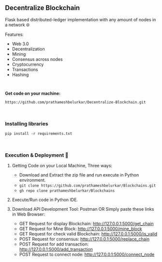 ## Decentralize Blockchain

Flask based distributed-ledger implementation with any amount of nodes in a network 🌐

Features:

- Web 3.0
- Decentralization
- Mining
- Consensus across nodes
- Cryptocurrency
- Transactions
- Hashing

<br>

**Get code on your machine:**

    https://github.com/prathameshbelurkar/Decentralize-Blockchain.git

<br>

### Installing libraries

    pip install -r requirements.txt

<br>

### Execution & Deployment 🌌

1. Getting Code on your Local Machine, Three ways:

   - Download and Extract the zip file and run execute in Python environment.
   - `git clone https://github.com/prathameshbelurkar/Blockchains.git`
   - `gh repo clone prathameshbelurkar/Blockchains`

2. Execute/Run code in Python IDE.

3. Download API Development Tool: Postman OR Simply paste these links in Web Browser:
   - GET Request for display Blockchain: http://127.0.0.1:5000/get_chain
   - GET Request for Mine Block: http://127.0.0.1:5000/mine_block
   - GET Request for check valid Blockchain: http://127.0.0.1:5000/is_valid
   - POST Request for consensus: http://127.0.0.1:5000/replace_chain
   - POST Request for add transaction: http://127.0.0.1:5000/add_transaction
   - POST Request to connect node: http://127.0.0.1:5000/connect_node

